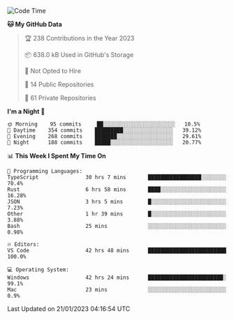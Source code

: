 <!--START_SECTION:waka-->
![Code Time](http://img.shields.io/badge/Code%20Time-3%2C536%20hrs%2030%20mins-blue)

**🐱 My GitHub Data** 

> 🏆 238 Contributions in the Year 2023
 > 
> 📦 638.0 kB Used in GitHub's Storage 
 > 
> 🚫 Not Opted to Hire
 > 
> 📜 14 Public Repositories 
 > 
> 🔑 61 Private Repositories  
 > 
**I'm a Night 🦉** 

```text
🌞 Morning    95 commits     ██░░░░░░░░░░░░░░░░░░░░░░░   10.5% 
🌆 Daytime    354 commits    █████████░░░░░░░░░░░░░░░░   39.12% 
🌃 Evening    268 commits    ███████░░░░░░░░░░░░░░░░░░   29.61% 
🌙 Night      188 commits    █████░░░░░░░░░░░░░░░░░░░░   20.77%

```


📊 **This Week I Spent My Time On** 

```text
💬 Programming Languages: 
TypeScript               30 hrs 7 mins       █████████████████░░░░░░░░   70.4% 
Rust                     6 hrs 58 mins       ████░░░░░░░░░░░░░░░░░░░░░   16.28% 
JSON                     3 hrs 5 mins        █░░░░░░░░░░░░░░░░░░░░░░░░   7.23% 
Other                    1 hr 39 mins        █░░░░░░░░░░░░░░░░░░░░░░░░   3.88% 
Bash                     25 mins             ░░░░░░░░░░░░░░░░░░░░░░░░░   0.98%

🔥 Editors: 
VS Code                  42 hrs 48 mins      █████████████████████████   100.0%

💻 Operating System: 
Windows                  42 hrs 24 mins      ████████████████████████░   99.1% 
Mac                      23 mins             ░░░░░░░░░░░░░░░░░░░░░░░░░   0.9%

```


 Last Updated on 21/01/2023 04:16:54 UTC
<!--END_SECTION:waka-->

